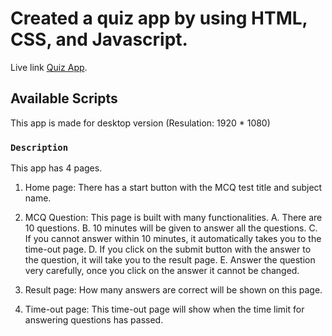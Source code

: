 # Created a quiz app by using HTML, CSS, and Javascript.

Live link [Quiz App](https://sunny-tanuki-d0e903.netlify.app/home.html).

## Available Scripts

This app is made for desktop version (Resulation: 1920 * 1080)

### `Description`

This app has 4 pages.
1. Home page: There has a start button with the MCQ test title and subject name.

2. MCQ Question: This page is built with many functionalities.
    A. There are 10 questions.
    B. 10 minutes will be given to answer all the questions.
    C. If you cannot answer within 10 minutes, it automatically takes you to the time-out page.
    D. If you click on the submit button with the answer to the question, it will take you to the result page.
    E. Answer the question very carefully, once you click on the answer it cannot be changed.

3. Result page: How many answers are correct will be shown on this page.

4. Time-out page: This time-out page will show when the time limit for answering questions has passed.
